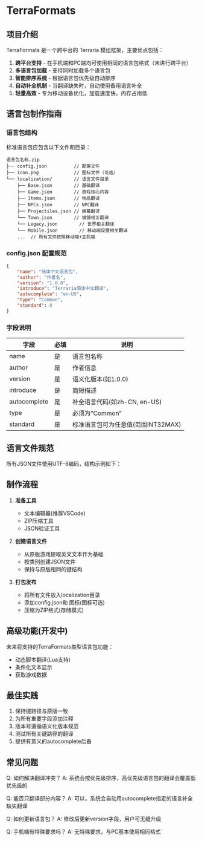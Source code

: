# TerraFormats

## 项目介绍

TerraFormats 是一个跨平台的 Terraria 模组框架，主要优点包括：

1. **跨平台支持** - 在手机端和PC端均可使用相同的语言包格式（未进行跨平台）
2. **多语言包加载** - 支持同时加载多个语言包
3. **智能排序系统** - 根据语言包优先级自动排序
4. **自动补全机制** - 当翻译缺失时，自动使用备用语言补全
5. **轻量高效** - 专为移动设备优化，加载速度快，内存占用低

##  语言包制作指南

### 语言包结构

标准语言包应包含以下文件和目录：

```
语言包名称.zip
├── config.json          // 配置文件
├── icon.png             // 图标文件（可选）
└── localization/        // 语言文件目录
    ├── Base.json        // 基础翻译
    ├── Game.json        // 游戏核心内容
    ├── Items.json       // 物品翻译
    ├── NPCs.json        // NPC翻译
    ├── Projectiles.json // 弹幕翻译
    └── Town.json        // 城镇相关翻译
    └── Legacy.json        // 世界相关翻译
    └── Mobile.json        // 移动端设置相关翻译
    ...  // 所有文件按照移动端+主机端
```

### config.json 配置规范

```json
{
    "name": "简体中文语言包",
    "author": "作者名",
    "version": "1.0.0",
    "introduce": "Terraria简体中文翻译",
    "autocomplete": "en-US",
    "type": "Common",
    "standard": 0
}
```

### 字段说明

| 字段 | 必填 | 说明 |
|------|------|------|
| name | 是 | 语言包名称 |
| author | 是 | 作者信息 |
| version | 是 | 语义化版本(如1.0.0) |
| introduce | 是 | 简短描述 |
| autocomplete | 是 | 补全语言代码(如zh-CN, en-US) |
| type | 是 | 必须为"Common" |
| standard | 是 | 标准语言包可为任意值(范围INT32MAX) |

## 语言文件规范

所有JSON文件使用UTF-8编码，结构示例如下：

## 制作流程

1. **准备工具**
   - 文本编辑器(推荐VSCode)
   - ZIP压缩工具
   - JSON验证工具

2. **创建语言文件**
   - 从原版游戏提取英文文本作为基础
   - 按类别创建JSON文件
   - 保持与原版相同的键结构

3. **打包发布**
   - 将所有文件放入localization目录
   - 添加config.json和 图标(图标可选)
   - 压缩为ZIP格式(存储模式)

## 高级功能(开发中)

未来将支持的TerraFormats类型语言包功能：
- 动态脚本翻译(Lua支持)
- 条件化文本显示
- 获取游戏数据

## 最佳实践

1. 保持键路径与原版一致
2. 为所有重要字段添加注释
3. 版本号遵循语义化版本规范
4. 测试所有关键路径的翻译
5. 提供有意义的autocomplete后备

## 常见问题

Q: 如何解决翻译冲突？
A: 系统会按优先级排序，高优先级语言包的翻译会覆盖低优先级的

Q: 能否只翻译部分内容？
A: 可以，系统会自动用autocomplete指定的语言补全缺失翻译

Q: 如何更新语言包？
A: 修改后更新version字段，用户可无缝升级

Q: 手机端有特殊要求吗？
A: 无特殊要求，与PC基本使用相同格式